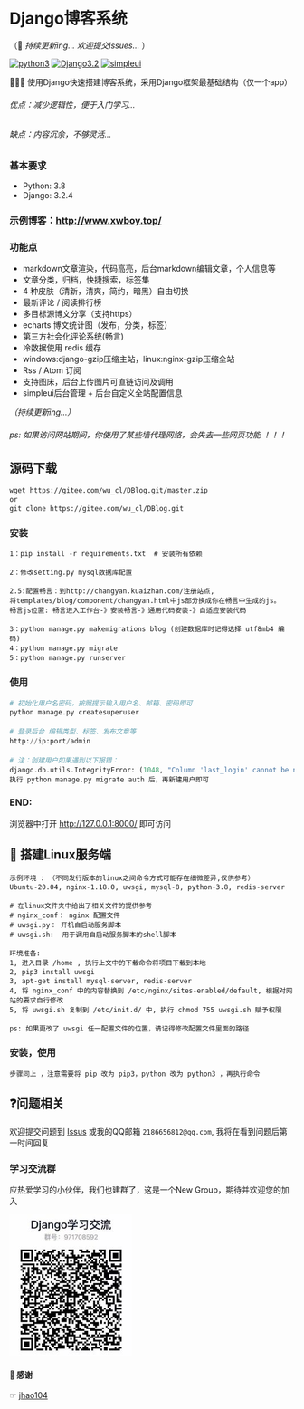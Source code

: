 # Django博客系统 

（📢 _持续更新ing... 欢迎提交Issues..._ ）

[![python3](https://img.shields.io/badge/Python-3.8-red.svg)](https://www.python.org/downloads)
[![Django3.2](https://img.shields.io/badge/Django-3.2.4-green.svg)](https://docs.djangoproject.com/zh-hans/3.2)
[![simpleui](https://img.shields.io/badge/developing%20with-Simpleui-2077ff.svg)](https://github.com/newpanjing/simpleui)

🙈🙈🙈 使用Django快速搭建博客系统，采用Django框架最基础结构（仅一个app）

###### 优点：减少逻辑性，便于入门学习...

###### 缺点：内容沉余，不够灵活...

### 基本要求
* Python: 3.8
* Django: 3.2.4

### 示例博客：http://www.xwboy.top/ 

### 功能点

* markdown文章渲染，代码高亮，后台markdown编辑文章，个人信息等
* 文章分类，归档，快捷搜索，标签集
* 4 种皮肤（清新，清爽，简约，暗黑）自由切换
* 最新评论 / 阅读排行榜
* 多目标源博文分享（支持https）
* echarts 博文统计图（发布，分类，标签）
* 第三方社会化评论系统(畅言)
* 冷数据使用 redis 缓存
* windows:django-gzip压缩主站，linux:nginx-gzip压缩全站
* Rss / Atom 订阅
* 支持图床，后台上传图片可直链访问及调用  
* simpleui后台管理  +   后台自定义全站配置信息

 _（持续更新ing...）_ 

###### ps: 如果访问网站期间，你使用了某些墙代理网络，会失去一些网页功能 ！！！

## 源码下载
```
wget https://gitee.com/wu_cl/DBlog.git/master.zip
or
git clone https://gitee.com/wu_cl/DBlog.git
```

### 安装
```
1：pip install -r requirements.txt  # 安装所有依赖

2：修改setting.py mysql数据库配置

2.5:配置畅言：到http://changyan.kuaizhan.com/注册站点,
将templates/blog/component/changyan.html中js部分换成你在畅言中生成的js。
畅言js位置: 畅言进入工作台-》安装畅言-》通用代码安装-》自适应安装代码

3：python manage.py makemigrations blog (创建数据库时记得选择 utf8mb4 编码)
4：python manage.py migrate
5：python manage.py runserver
```

### 使用

```python
# 初始化用户名密码，按照提示输入用户名、邮箱、密码即可
python manage.py createsuperuser

# 登录后台 编辑类型、标签、发布文章等
http://ip:port/admin

# 注：创建用户如果遇到以下报错：
django.db.utils.IntegrityError: (1048, "Column 'last_login' cannot be null")
执行 python manage.py migrate auth 后，再新建用户即可
```
### END:
浏览器中打开 <http://127.0.0.1:8000/> 即可访问

## 🙏 搭建Linux服务端
```
示例环境 : （不同发行版本的linux之间命令方式可能存在细微差异,仅供参考）
Ubuntu-20.04, nginx-1.18.0, uwsgi, mysql-8, python-3.8, redis-server

# 在linux文件夹中给出了相关文件的提供参考
# nginx_conf： nginx 配置文件
# uwsgi.py： 开机自启动服务脚本
# uwsgi.sh:  用于调用自启动服务脚本的shell脚本

环境准备:
1, 进入目录 /home , 执行上文中的下载命令将项目下载到本地
2, pip3 install uwsgi
3, apt-get install mysql-server, redis-server
4, 将 nginx_conf 中的内容替换到 /etc/nginx/sites-enabled/default, 根据对网站的要求自行修改
5, 将 uwsgi.sh 复制到 /etc/init.d/ 中, 执行 chmod 755 uwsgi.sh 赋予权限

ps: 如果更改了 uwsgi 任一配置文件的位置，请记得修改配置文件里面的路径
```

### 安装，使用
```
步骤同上 ，注意需要将 pip 改为 pip3，python 改为 python3 ，再执行命令
```

## ❓问题相关

欢迎提交问题到 [Issus](https://gitee.com/wu_cl/DBlog/issues) 
或我的QQ邮箱 `2186656812@qq.com`, 我将在看到问题后第一时间回复

### 学习交流群
应热爱学习的小伙伴，我们也建群了，这是一个New Group，期待并欢迎您的加入

![](readme/django_study.jpg)

#### 🙇‍ 感谢
☞ [jhao104](https://github.com/jhao104/django-blog)